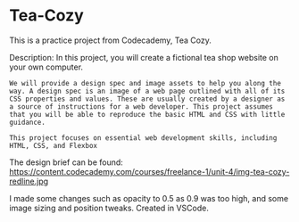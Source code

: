 # Tea-Cozy

This is a practice project from Codecademy, Tea Cozy. 

Description:
    In this project, you will create a fictional tea shop website on your own computer.

    We will provide a design spec and image assets to help you along the way. A design spec is an image of a web page outlined with all of its CSS properties and values. These are usually created by a designer as a source of instructions for a web developer. This project assumes that you will be able to reproduce the basic HTML and CSS with little guidance.

    This project focuses on essential web development skills, including HTML, CSS, and Flexbox

The design brief can be found: https://content.codecademy.com/courses/freelance-1/unit-4/img-tea-cozy-redline.jpg

I made some changes such as opacity to 0.5 as 0.9 was too high, and some image sizing and position tweaks. Created in VSCode.